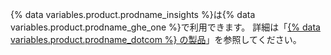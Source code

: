{% data variables.product.prodname_insights %}は{% data variables.product.prodname_ghe_one %}で利用できます。 詳細は「[{% data variables.product.prodname_dotcom %} の製品](/articles/githubs-products)」を参照してください。
